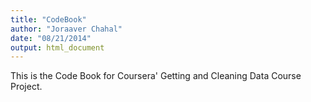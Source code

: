 ```yaml
---
title: "CodeBook"
author: "Joraaver Chahal"
date: "08/21/2014"
output: html_document
---
```


This is the Code Book for Coursera' Getting and Cleaning Data Course Project.



